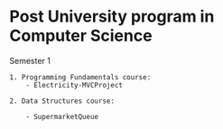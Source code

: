 # Post University program in Computer Science


Semester 1

    1. Programming Fundamentals course:
        - Electricity-MVCProject
    
    2. Data Structures course:

        - SupermarketQueue
